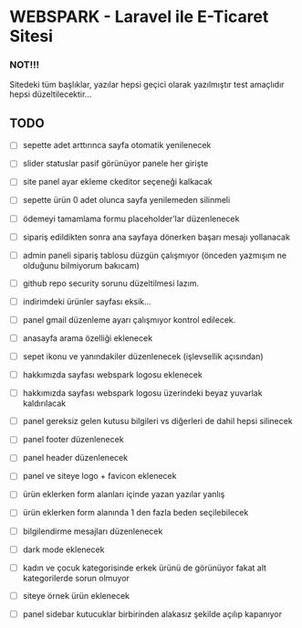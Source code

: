 <h1>WEBSPARK - Laravel ile E-Ticaret Sitesi</h1>

### NOT!!!
Sitedeki tüm başlıklar, yazılar hepsi geçici olarak yazılmıştır test amaçlıdır hepsi düzeltilecektir...

## TODO
 - [ ] sepette adet arttırınca sayfa otomatik yenilenecek

 - [ ] slider statuslar pasif görünüyor panele her girişte

 - [ ] site panel ayar ekleme ckeditor seçeneği kalkacak

 - [ ] sepette ürün 0 adet olunca sayfa yenilemeden silinmeli

 - [ ] ödemeyi tamamlama formu placeholder'lar düzenlenecek

 - [ ] sipariş edildikten sonra ana sayfaya dönerken başarı mesajı yollanacak

 - [ ] admin paneli sipariş tablosu düzgün çalışmıyor (önceden yazmışım ne olduğunu bilmiyorum bakıcam)

 - [ ] github repo security sorunu düzeltilmesi lazım.

 - [ ] indirimdeki ürünler sayfası eksik...

 - [ ] panel gmail düzenleme ayarı çalışmıyor kontrol edilecek.

 - [ ] anasayfa arama özelliği eklenecek

 - [ ] sepet ikonu ve yanındakiler düzenlenecek (işlevsellik açısından)

 - [ ] hakkımızda sayfası webspark logosu eklenecek

 - [ ] hakkımızda sayfası webspark logosu üzerindeki beyaz yuvarlak kaldırılacak

 - [ ] panel gereksiz gelen kutusu bilgileri vs diğerleri de dahil hepsi silinecek

 - [ ] panel footer düzenlenecek

 - [ ] panel header düzenlenecek

 - [ ] panel ve siteye logo + favicon eklenecek

 - [ ] ürün eklerken form alanları içinde yazan yazılar yanlış

 - [ ] ürün eklerken form alanında 1 den fazla beden seçilebilecek

 - [ ] bilgilendirme mesajları düzenlenecek

 - [ ] dark mode eklenecek

 - [ ] kadın ve çocuk kategorisinde erkek ürünü de görünüyor fakat alt kategorilerde sorun olmuyor

 - [ ] siteye örnek ürün eklenecek

 - [ ] panel sidebar kutucuklar birbirinden alakasız şekilde açılıp kapanıyor
